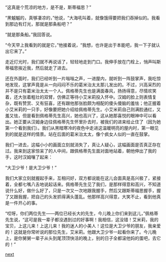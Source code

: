 
“这真是个荒凉的地方，是不是，斯蒂福思？”

“黑魆魆的，真够凄凉的，”他说，“大海吼叫着，就像饿得要把我们吞掉似的。我看到那边有灯光，那就是那条船吧？”

“就是那条船。”我回答说。

“今天早上我看到的就是它，”他接着说，“我想，也许是出于本能吧，我一下子就认出它来了。”

走近灯光时，我们就不再说话了，轻轻地走到门口。我伸手放在门栓上，悄声叫斯蒂福思挨近我，然后就走了进去。

还在外面时，我们已经听到一片嗡嗡之声，一进屋内，就听到一阵鼓掌声，我吃惊地发现，这掌声竟是从一向闷闷不乐的葛米治太太那儿发出的。不过，兴高采烈的并不是只有葛米治太太一个人。佩格蒂先生也是满面春风，扬扬得意，尽情欢笑着，还大张着粗壮的双臂，仿佛正等待小艾米莉投入怀中。汉姆的脸上则表情复杂，既有赞赏、又有狂喜，还有跟他那张脸颇为相配的傻头傻脑的羞怯；他正握着小艾米莉的一只手，好像要把她介绍给佩格蒂先生。小艾米莉自己则满脸通红，又羞又怯，但是看到佩格蒂先生高兴，她也高兴了，这从她那喜悦的眼神中可以看出。她正要从汉姆身边往佩格蒂先生怀里扑去时，被我们的进来给止住了（因为她第一个看到我们）。我们从黑暗寒冷的夜色中走进这温暖明亮的屋内时，第一眼见到的就是这样的情景。站在后面的葛米治太太，像个疯女人似的一直在鼓掌。

我们一进去，这幅小小的画面立刻就消失了，真让人疑心，这幅画面是否真正存在过。我来到这家惊呆了的人中间，跟佩格蒂先生面对面地站着，朝他伸出了我的手，这时汉姆嚷了起来：

“大卫少爷！是大卫少爷！”

我们大家立刻就握起手来，互相问好，双方都说能在这儿会面真是高兴极了，紧接着，全都七嘴八舌地说起话来。佩格蒂先生见了我们，是那样得意和高兴，不知道说什么好，做什么好了，只是一次又一次地跟我握手，然后又跟斯蒂福思握手，握了又跟我握，把自己的头发抓得满头蓬乱。他那样高兴得意，大笑不止，看到他真是一件开心的事。

“哎呀，你们两位先生——两位已经长大的先生，今儿晚上你们来到这儿，”佩格蒂先生说，“这可是我一辈子都没遇到过的好事啊！我相信，这没错！艾米莉，我的宝贝，上这儿来！上这儿来！我的迷人的小美人！这位是大卫少爷的朋友，我亲爱的！这就是你常听说的那位先生，艾米莉。他跟大卫少爷一起看你来了。今儿晚上，是你舅舅一辈子从头到尾顶顶快活的晚上，别的日子全都滚他妈的蛋吧，去它的！”

[next](page281)